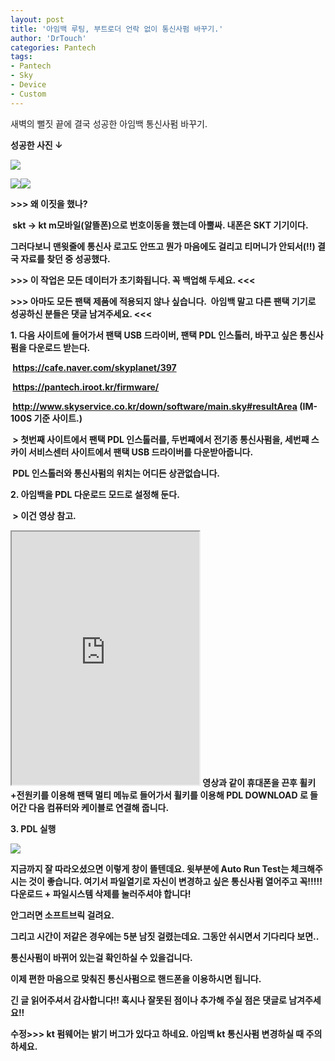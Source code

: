 ```yaml
---
layout: post
title: '아임백 루팅, 부트로더 언락 없이 통신사펌 바꾸기.'
author: 'DrTouch'
categories: Pantech
tags:
- Pantech
- Sky
- Device
- Custom
---
```



<script> location.href='https://cafe.naver.com/develoid/843668' ; </script>

새벽의 뻘짓 끝에 결국 성공한 아임백 통신사펌 바꾸기.<p><b></p><p>성공한 사진&nbsp;↓</p><p><b><p><img src="https://cafeptthumb-phinf.pstatic.net/MjAxOTAxMTNfMjI5/MDAxNTQ3MzUxMTczMzk1.nTyhHmW4iI7FGtJS46SSFiHdFfC0gRNlNOUuoFKHonQg.DQicbZVHVP-D2ZROvEj7mmg5eFFFKH_O6lz5OJLVga4g.JPEG.sychang353/P10200701.JPG?type=w740"></p><p><b><p><img src="https://cafeptthumb-phinf.pstatic.net/MjAxOTAxMTNfMjUy/MDAxNTQ3MzUwMjM3MDEy.6mykSryU_fHVzTqSAxcc59nuyOqaSS7RPvK3-zSV9CMg._SyRynYxgP_MwUhOt_y19PdrjU6FigCNfizQ4ek1NxQg.PNG.sychang353/Screenshot_20190113-1227411.png?type=w740"><b><b><img src="https://cafeptthumb-phinf.pstatic.net/MjAxOTAxMTNfMjMx/MDAxNTQ3MzUwMjM3Mzg0.q1sTiSO5T-OU9ir5Ctc3rtzJVM_FoSU_GFyZKdeziKUg.4H4GVfA9o9qKslDYGByKF_7c41WCuw5lDafxTQHk_Jsg.PNG.sychang353/%EC%BA%A1%EC%B2%98.PNG?type=w740"><p><b></p><p>&gt;&gt;&gt; 왜 이짓을 했나?</p><p>&nbsp;skt&nbsp;→ kt m모바일(알뜰폰)으로 번호이동을 했는데 아뿔싸. 내폰은 SKT 기기이다.</p><p>그러다보니 맨윗줄에 통신사 로고도 안뜨고 뭔가 마음에도 걸리고 티머니가 안되서(!!) 결국 자료를 찾던 중 성공했다.</p><p><b></p><p><b>&gt;&gt;&gt; 이 작업은 모든 데이터가 초기화됩니다. 꼭 백업해 두세요. &lt;&lt;&lt;</b></p></p></p><p><b>&gt;&gt;&gt; 아마도 모든 팬택 제품에 적용되지 않나 싶습니다.&nbsp; 아임백 말고 다른 팬택 기기로 성공하신 분들은 댓글 남겨주세요. &lt;&lt;&lt;</b></p><p><b></p><p>1. 다음 사이트에 들어가서 팬택 USB 드라이버, 팬택 PDL 인스톨러, 바꾸고 싶은 통신사펌을 다운로드 받는다.</p><p>&nbsp;<a href="https://cafe.naver.com/skyplanet/397/">https://cafe.naver.com/skyplanet/397</a></p><p>&nbsp;<a href="https://pantech.iroot.kr/firmware/">https://pantech.iroot.kr/firmware/</a></p><p>&nbsp;<a href="http://www.skyservice.co.kr/down/software/main.sky#resultArea">http://www.skyservice.co.kr/down/software/main.sky#resultArea</a> (IM-100S 기준 사이트.)</p><p>&nbsp;&gt; 첫번째 사이트에서 팬택 PDL 인스톨러를, 두번째에서 전기종 통신사펌을, 세번째 스카이 서비스센터 사이트에서 팬택 USB 드라이버를 다운받아줍니다.</p><p>&nbsp;PDL 인스톨러와 통신사펌의 위치는 어디든 상관없습니다.</p><p><b></p><p>2. 아임백을 PDL 다운로드 모드로 설정해 둔다.</p></p><p>&nbsp;&gt; 이건 영상 참고.</p><p><iframe frame scrolling="no" name="mplayer" title="플레이어"  height="405" src="https://serviceapi.nmv.naver.com/view/ugcPlayer.nhn?vid=3CC9F477E465AE1A60CF4AAAC45AA20D9C99&amp;inKey=V121207db178b33a9fdb96ac265f0176e6ecc58d5d3cec484632bf947b6610a93619f6ac265f0176e6ecc&amp;wmode=opaque&amp;hasLink=1&amp;autoPlay=false&amp;beginTime=0" allowfullscreen="allowfullscreen"></iframe><b><b>&nbsp;영상과 같이 휴대폰을 끈후 휠키+전원키를 이용해 팬택 멀티 메뉴로 들어가서 휠키를 이용해 PDL DOWNLOAD 로 들어간 다음 컴퓨터와 케이블로 연결해 줍니다.</p><p><b></p><p>3. PDL 실행</p><p><img src="https://cafeptthumb-phinf.pstatic.net/MjAxOTAxMTNfMjgw/MDAxNTQ3MzUyODY3NDc5.fsOpDLDn0GHieR5IeTGL7p1g_T207JAIV6RvLV_K4e4g.GuJ_589MqjShGuhTvf8ICeGIpV7-zOg9s1jxw9k_Yysg.PNG.sychang353/%EC%BA%A1%EC%B2%98.PNG?type=w740"><b></p><p><b></p><p>지금까지 잘 따라오셨으면 이렇게 창이 뜰텐데요. 윗부분에 Auto Run Test는 체크해주시는 것이 좋습니다. 여기서 파일열기로 자신이 변경하고 싶은 통신사펌 열어주고 <b>꼭!!!!! 다운로드 + 파일시스템 삭제를 눌러주셔야 합니다!</b></p><p>안그러면 소프트브릭 걸려요.</p><p>그리고 시간이 저같은 경우에는 5분 남짓 걸렸는데요. 그동안 쉬시면서 기다리다 보면..</p><p>통신사펌이 바뀌어 있는걸 확인하실 수 있을겁니다.</p><p>이제 편한 마음으로 맞춰진 통신사펌으로 핸드폰을 이용하시면 됩니다.</p><p><b></p><p>긴 글 읽어주셔서 감사합니다!! 혹시나 잘못된 점이나 추가해 주실 점은 댓글로 남겨주세요!!</p><p><b></p><p><b></p><p>수정&gt;&gt;&gt; kt 펌웨어는 밝기 버그가 있다고 하네요. 아임백 kt 통신사펌 변경하실 때 주의하세요.</p>
